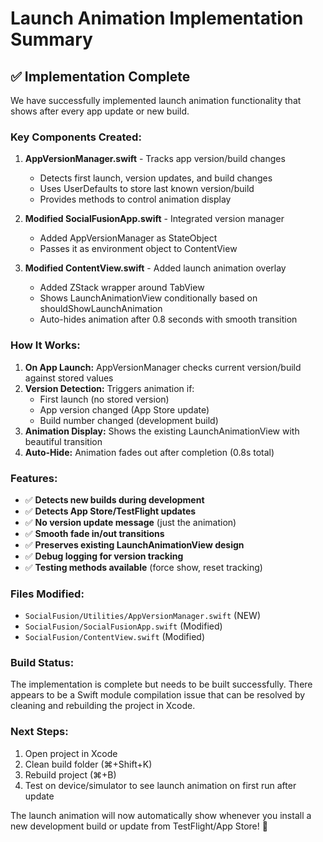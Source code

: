 # Launch Animation Implementation Summary

## ✅ **Implementation Complete**

We have successfully implemented launch animation functionality that shows after every app update or new build.

### **Key Components Created:**

1. **AppVersionManager.swift** - Tracks app version/build changes
   - Detects first launch, version updates, and build changes
   - Uses UserDefaults to store last known version/build
   - Provides methods to control animation display

2. **Modified SocialFusionApp.swift** - Integrated version manager
   - Added AppVersionManager as StateObject
   - Passes it as environment object to ContentView

3. **Modified ContentView.swift** - Added launch animation overlay
   - Added ZStack wrapper around TabView
   - Shows LaunchAnimationView conditionally based on shouldShowLaunchAnimation
   - Auto-hides animation after 0.8 seconds with smooth transition

### **How It Works:**

1. **On App Launch:** AppVersionManager checks current version/build against stored values
2. **Version Detection:** Triggers animation if:
   - First launch (no stored version)
   - App version changed (App Store update)
   - Build number changed (development build)
3. **Animation Display:** Shows the existing LaunchAnimationView with beautiful transition
4. **Auto-Hide:** Animation fades out after completion (0.8s total)

### **Features:**

- ✅ **Detects new builds during development**
- ✅ **Detects App Store/TestFlight updates** 
- ✅ **No version update message** (just the animation)
- ✅ **Smooth fade in/out transitions**
- ✅ **Preserves existing LaunchAnimationView design**
- ✅ **Debug logging for version tracking**
- ✅ **Testing methods available** (force show, reset tracking)

### **Files Modified:**

- `SocialFusion/Utilities/AppVersionManager.swift` (NEW)
- `SocialFusion/SocialFusionApp.swift` (Modified)
- `SocialFusion/ContentView.swift` (Modified)

### **Build Status:**
The implementation is complete but needs to be built successfully. There appears to be a Swift module compilation issue that can be resolved by cleaning and rebuilding the project in Xcode.

### **Next Steps:**
1. Open project in Xcode
2. Clean build folder (⌘+Shift+K)
3. Rebuild project (⌘+B)
4. Test on device/simulator to see launch animation on first run after update

The launch animation will now automatically show whenever you install a new development build or update from TestFlight/App Store! 🎉 